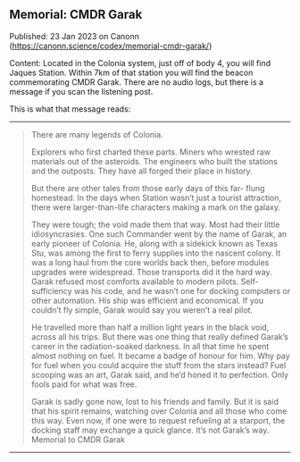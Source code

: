 ## Memorial: CMDR Garak

Published: 23 Jan 2023 on Canonn (https://canonn.science/codex/memorial-cmdr-garak/)

Content: Located in the Colonia system, just off of body 4, you will find Jaques Station. Within 7km of that station you will find the beacon commemorating CMDR Garak. There are no audio logs, but there is a message if you scan the listening post.

This is what that message reads:

* * *

> 
> There are many legends of Colonia.
> 
> Explorers who first charted these parts. Miners who wrested raw materials out of the asteroids. The engineers who built the stations and the outposts. They have all forged their place in history.
> 
> But there are other tales from those early days of this far- flung homestead. In the days when Station wasn’t just a tourist attraction, there were larger-than-life characters making a mark on the galaxy. 
> 
> They were tough; the void made them that way. Most had their little idiosyncrasies. One such Commander went by the name of Garak, an early pioneer of Colonia. He, along with a sidekick known as Texas Stu, was among the first to ferry supplies into the nascent colony. It was a long haul from the core worlds back then, before modules upgrades were widespread. Those transports did it the hard way. Garak refused most comforts available to modern pilots. Self-sufficiency was his code, and he wasn’t one for docking computers or other automation. His ship was efficient and economical. If you couldn’t fly simple, Garak would say you weren’t a real pilot.
> 
> He travelled more than half a million light years in the black void, across all his trips. But there was one thing that really defined Garak’s career in the radiation-soaked darkness. In all that time he spent almost nothing on fuel. It became a badge of honour for him. Why pay for fuel when you could acquire the stuff from the stars instead? Fuel scooping was an art, Garak said, and he’d honed it to perfection. Only fools paid for what was free.
> 
> Garak is sadly gone now, lost to his friends and family. But it is said that his spirit remains, watching over Colonia and all those who come this way. Even now, if one were to request refueling at a starport, the docking staff may exchange a quick glance. It’s not Garak’s way.
> Memorial to CMDR Garak

* * *